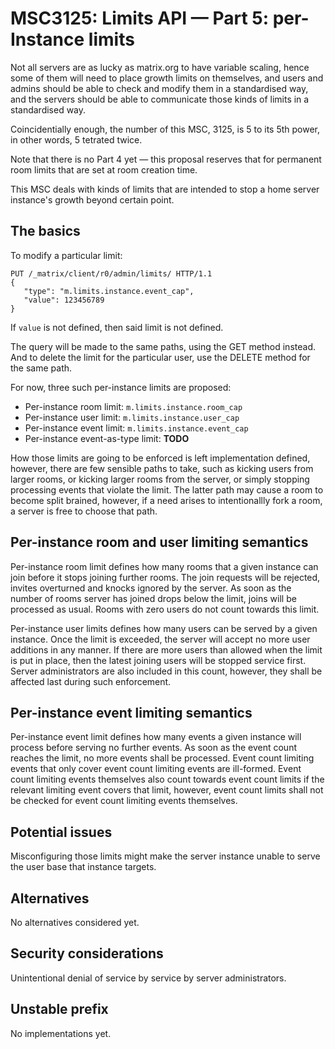 # MSC3125: Limits API — Part 5: per-Instance limits

Not all servers are as lucky as matrix.org to have variable scaling,
hence some of them will need to place growth limits on themselves,
and users and admins should be able to check and modify them in a
standardised way, and the servers should be able to communicate those
kinds of limits in a standardised way.

Coincidentially enough, the number of this MSC, 3125, is 5 to its 5th
power, in other words, 5 tetrated twice.

Note that there is no Part 4 yet — this proposal reserves that for
permanent room limits that are set at room creation time.

This MSC deals with kinds of limits that are intended to stop a home
server instance's growth beyond certain point.

## The basics

To modify a particular limit:
```
PUT /_matrix/client/r0/admin/limits/ HTTP/1.1
{
   "type": "m.limits.instance.event_cap",
   "value": 123456789
}
```
If `value` is not defined, then said limit is not defined.

The query will be made to the same paths, using the GET method instead.
And to delete the limit for the particular user, use the DELETE method
for the same path.

For now, three such per-instance limits are proposed:
*  Per-instance room limit: `m.limits.instance.room_cap` 
*  Per-instance user limit: `m.limits.instance.user_cap`
*  Per-instance event limit: `m.limits.instance.event_cap`
 *  Per-instance event-as-type limit: **TODO**

How those limits are going to be enforced is left implementation defined,
however, there are few sensible paths to take, such as kicking users from
larger rooms, or kicking larger rooms from the server, or simply stopping
processing events that violate the limit. The latter path may cause a room
to become split brained, however, if a need arises to intentionallly fork
a room, a server is free to choose that path.

## Per-instance room and user limiting semantics

Per-instance room limit defines how many rooms that a given instance can
join before it stops joining further rooms. The join requests will be
rejected, invites overturned and knocks ignored by the server. As soon
as the number of rooms server has joined drops below the limit, joins
will be processed as usual. Rooms with zero users do not count towards
this limit.

Per-instance user limits defines how many users can be served by a given
instance. Once the limit is exceeded, the server will accept no more
user additions in any manner. If there are more users than allowed when
the limit is put in place, then the latest joining users will be stopped
service first. Server administrators are also included in this count,
however, they shall be affected last during such enforcement.

## Per-instance event limiting semantics

Per-instance event limit defines how many events a given instance will
process before serving no further events. As soon as the event count
reaches the limit, no more events shall be processed. Event count limiting
events that only cover event count limiting events are ill-formed. Event
count limiting events themselves also count towards event count limits
if the relevant limiting event covers that limit, however, event count
limits shall not be checked for event count limiting events themselves.

## Potential issues

Misconfiguring those limits might make the server instance unable to
serve the user base that instance targets.

## Alternatives

No alternatives considered yet.

## Security considerations

Unintentional denial of service by service by server administrators.

## Unstable prefix

No implementations yet.
